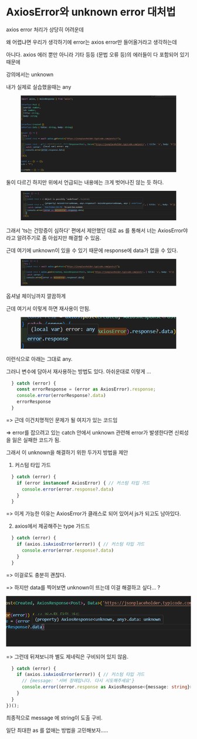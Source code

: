 # AxiosError와 unknown error 대처법

axios error 처리가 상당히 어려운데

왜 어렵냐면 우리가 생각하기에 error는 axios error만 들어올거라고 생각하는데&#x20;

아니다. axios 에러 뿐만 아니라 기타 등등 (문법 오류 등)의 에러들이 다 포함되어 있기 때문에&#x20;

강의에서는 unknown

내가 실제로 실습했을때는 any

<figure><img src="../../.gitbook/assets/image (10).png" alt=""><figcaption></figcaption></figure>

둘이 다르긴 하지만 위에서 언급되는 내용에는 크게 벗어나진 않는 듯 하다.

<figure><img src="../../.gitbook/assets/image.png" alt=""><figcaption></figcaption></figure>

그래서 'ts는 건망증이 심하다' 편에서 제안했던 대로 as 를 통해서 너는 AxiosError야 라고 알려주기로 좀 아쉽지만 해결할 수 있음.



근데 여기에 unknown이 있을 수 있기 때문에 response에 data가 없을 수 있다.

<figure><img src="../../.gitbook/assets/image (2).png" alt=""><figcaption></figcaption></figure>

옵셔널 체이닝까지 깔끔하게



근데 여기서 이렇게 하면 재사용이 안됨.

<figure><img src="../../.gitbook/assets/image (16).png" alt=""><figcaption></figcaption></figure>

이런식으로 아래는 그대로 any.



그러니 변수에 담아서 재사용하는 방법도 있다. 아쉬운대로 이렇게 ...

```typescript
  } catch (error) {
    const errorResponse = (error as AxiosError).response;
    console.error(errorResponse?.data)
    errorResponse
  }
```

\=> 근데 이건치명적인 문제가 될 여지가 있는 코드임&#x20;

\=> error를 잡으려고 있는 catch 안에서 unknown 관련해 error가 발생한다면 신뢰성을 잃은 실패한 코드가 됨.

그래서 이 unknown을 해결하기 위한 두가지 방법을 제안

1. 커스텀 타입 가드

```typescript
  } catch (error) {
    if (error instanceof AxiosError) { // 커스텀 타입 가드
      console.error(error.response?.data)
    }
  }
```

\=> 이게 가능한 이유는 AxiosError가 클래스로 되어 있어서 js가 되고도 남아있다.



2. axios에서 제공해주는 type 가드드

```typescript
  } catch (error) {
    if (axios.isAxiosError(error)) { // 커스텀 타입 가드
      console.error(error.response?.data)
    }
  }
```

\=> 이걸로도 충분히 괜찮다.

\=> 하지만 data를 찍어보면 unknown이 뜨는데 이걸 해결하고 싶다... ?



![](<../../.gitbook/assets/image (13).png>)

\=> 그런데 뒤져보니까 별도 제네릭은 구비되어 있지 않음.

```typescript
  } catch (error) {
    if (axios.isAxiosError(error)) { // 커스텀 타입 가드
      // {message: '서버 장애입니다. 다시 시도해주세요'}
      console.error((error.response as AxiosResponse<{message: string}>)?.data.message )
    }
  }
})();
```

최종적으로 message 에 string이 도출 구비.



일단 최대한 as 를 없애는 방법을 고민해보자.....



